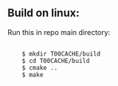 

## Build on linux:
Run this in repo main directory:
```

    $ mkdir T00CACHE/build
    $ cd T00CACHE/build
    $ cmake ..
    $ make

```